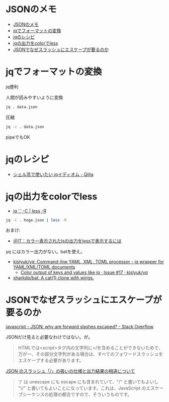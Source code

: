 # JSONのメモ

- [JSONのメモ](#jsonのメモ)
- [jqでフォーマットの変換](#jqでフォーマットの変換)
- [jqのレシピ](#jqのレシピ)
- [jqの出力をcolorでless](#jqの出力をcolorでless)
- [JSONでなぜスラッシュにエスケープが要るのか](#jsonでなぜスラッシュにエスケープが要るのか)

# jqでフォーマットの変換

jq便利

人間が読みやすいように変換

```sh
jq . data.json
```

圧縮

```sh
jq -c . data.json
```

pipeでもOK

# jqのレシピ

- [シェル芸で使いたい jqイディオム \- Qiita](https://qiita.com/nmrmsys/items/5b4a4bd2e3909db161b1)

# jqの出力をcolorでless

- [jq '\.' \-C \| less \-R](https://qiita.com/takyam/items/d9636000643f9c3ea3a0)

```sh
jq -C . hoge.json | less -R
```

おまけ:

- [＠IT：カラー表示されたlsの出力をlessで表示するには](https://atmarkit.itmedia.co.jp/flinux/rensai/linuxtips/357colorlsless.html)

yq にはカラー出力がない。batを使え。

- [kislyuk/yq: Command-line YAML, XML, TOML processor - jq wrapper for YAML/XML/TOML documents](https://github.com/kislyuk/yq)
  - [Color output of keys and values like jq · Issue \#17 · kislyuk/yq](https://github.com/kislyuk/yq/issues/17)
- [sharkdp/bat: A cat\(1\) clone with wings\.](https://github.com/sharkdp/bat)

# JSONでなぜスラッシュにエスケープが要るのか

[javascript - JSON: why are forward slashes escaped? - Stack Overflow](https://stackoverflow.com/questions/1580647/json-why-are-forward-slashes-escaped)

JSONだけ見ると必要なわけではない。が。

> HTMLでは\<script\>タグ内の文字列に\</を含めることができないためで、万が一、その部分文字列がある場合は、すべてのフォワードスラッシュをエスケープする必要があります。

[JSON のスラッシュ「/」の扱いの仕様と出力結果の相違について](https://social.msdn.microsoft.com/Forums/ja-JP/e025c19e-a357-48ee-99b6-2b04efa6bd88/json?forum=aspnetja)

> '/' は unescape にも escape にも含まれていて、"/" と書いてもよいし "\\/" と書いてもよいことになっています。これは、JavaScript のエスケープシーケンスの処理の都合ですので、そういうものです。

